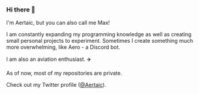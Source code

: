 ### Hi there 👋

I'm Aertaic, but you can also call me Max!

I am constantly expanding my programming knowledge as well as creating small personal projects to experiment. Sometimes I create something much more overwhelming, like Aero - a Discord bot.

I am also an aviation enthusiast. ✈️

As of now, most of my repositories are private.

Check out my Twitter profile ([@Aertaic](https://twitter.com/Aertaic)).
